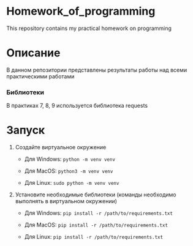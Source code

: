 # Homework_of_programming
This repository contains my practical homework on programming

# Описание
В данном репозитории представлены результаты работы над всеми практическими работами

### Библиотеки
В практиках 7, 8, 9 используется библиотека requests

# Запуск
1. Создайте виртуальное окружение

   - Для Windows:
   ```python -m venv venv```

   - Для MacOS:
   ```python3 -m venv venv```

   - Для Linux:
   ```sudo python -m venv venv```

2. Установите необходимые библиотеки (команды необходимо выполнять в виртуальном окружении)

   - Для Windows:
   ```pip install -r /path/to/requirements.txt```

   - Для MacOS:
   ```pip install -r /path/to/requirements.txt```

   - Для Linux:
   ```pip install -r /path/to/requirements.txt```

